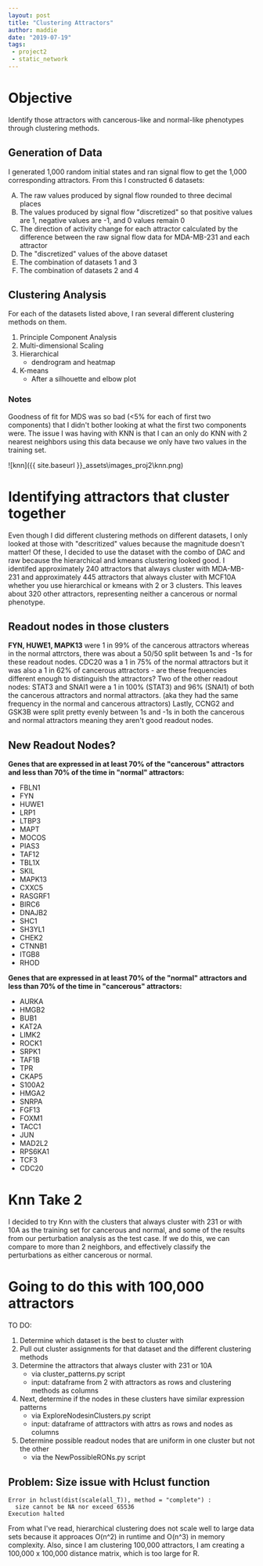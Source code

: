 ```yaml
---
layout: post
title: "Clustering Attractors"
author: maddie
date: "2019-07-19"
tags:
 - project2
 - static_network
---
```


# Objective
Identify those attractors with cancerous-like and normal-like phenotypes through clustering methods.

## Generation of Data

I generated 1,000 random initial states and ran signal flow to get the 1,000 corresponding attractors. From this I constructed 6 datasets:

<ol type="A">
<li>The raw values produced by signal flow rounded to three decimal places</li>
<li>The values produced by signal flow "discretized" so that positive values are 1, negative values are -1, and 0 values remain 0</li>
<li>The direction of activity change for each attractor calculated by the difference between the raw signal flow data for MDA-MB-231 and each attractor</li>
<li>The "discretized" values of the above dataset</li>
<li>The combination of datasets 1 and 3</li>
<li>The combination of datasets 2 and 4</li>
</ol>

## Clustering Analysis

For each of the datasets listed above, I ran several different clustering methods on them.

1. Principle Component Analysis
2. Multi-dimensional Scaling
3. Hierarchical
    - dendrogram and heatmap
4. K-means
    - After a silhouette and elbow plot

### Notes
Goodness of fit for MDS was so bad (<5% for each of first two components) that I didn't bother looking at what the first two components were. The issue I was having with KNN is that I can an only do KNN with 2 nearest neighbors using this data because we only have two values in the training set.

![knn]({{ site.baseurl }}\_assets\images_proj2\knn.png)

# Identifying attractors that cluster together
Even though I did different clustering methods on different datasets, I only looked at those with "descritized" values because the magnitude doesn't matter! Of these, I decided to use the dataset with the combo of DAC and raw because the hierarchical and kmeans clustering looked good. I identifed approximately 240 attractors that always cluster with MDA-MB-231 and approximately 445 attractors that always cluster with MCF10A whether you use hierarchical or kmeans with 2 or 3 clusters. This leaves about 320 other attractors, representing neither a cancerous or normal phenotype.

## Readout nodes in those clusters  
**FYN, HUWE1, MAPK13** were 1 in 99% of the cancerous attractors whereas in the normal attrctors, there was about a 50/50 split between 1s and -1s for these readout nodes. CDC20 was a 1 in 75% of the normal attractors but it was also a 1 in 62% of cancerous attractors - are these frequencies different enough to distinguish the attractors? Two of the other readout nodes: STAT3 and SNAI1 were a 1 in 100% (STAT3) and 96% (SNAI1) of both the cancerous attractors and normal attractors. (aka they had the same frequency in the normal and cancerous attractors)  Lastly, CCNG2 and GSK3B were split pretty evenly between 1s and -1s in both the cancerous and normal attractors meaning they aren't good readout nodes.

## New Readout Nodes?

**Genes that are expressed in at least 70% of the "cancerous" attractors and less than 70% of the time in "normal" attractors:**
- FBLN1
- FYN
- HUWE1
- LRP1
- LTBP3
- MAPT
- MOCOS
- PIAS3
- TAF12
- TBL1X
- SKIL
- MAPK13
- CXXC5
- RASGRF1
- BIRC6
- DNAJB2
- SHC1
- SH3YL1
- CHEK2
- CTNNB1
- ITGB8
- RHOD

**Genes that are expressed in at least 70% of the "normal" attractors and less than 70% of the time in "cancerous" attractors:**
- AURKA
- HMGB2
- BUB1
- KAT2A
- LIMK2
- ROCK1
- SRPK1
- TAF1B
- TPR
- CKAP5
- S100A2
- HMGA2
- SNRPA
- FGF13
- FOXM1
- TACC1
- JUN
- MAD2L2
- RPS6KA1
- TCF3
- CDC20

# Knn Take 2
I decided to try Knn with the clusters that always cluster with 231 or with 10A as the training set for cancerous and normal, and some of the results from our perturbation analysis as the test case. If we do this, we can compare to more than 2 neighbors, and effectively classify the perturbations as either cancerous or normal.


# Going to do this with 100,000 attractors

TO DO:

1. Determine which dataset is the best to cluster with
2. Pull out cluster assignments for that dataset and the different clustering methods
3. Determine the attractors that always cluster with 231 or 10A
	- via cluster_patterns.py script
	- input: dataframe from 2 with attractors as rows and clustering methods as columns
4. Next, determine if the nodes in these clusters have similar expression patterns
	- via ExploreNodesinClusters.py script
	- input: dataframe of atttractors with attrs as rows and nodes as columns
5. Determine possible readout nodes that are uniform in one cluster but not the other
	- via the NewPossibleRONs.py script
	

## Problem: Size issue with Hclust function  
```
Error in hclust(dist(scale(all_T)), method = "complete") : 
  size cannot be NA nor exceed 65536
Execution halted
```

From what I've read, hierarchical clustering does not scale well to large data sets because it approaces O(n^2) in runtime and O(n^3) in memory complexity. Also, since I am clustering 100,000 attractors, I am creating a 100,000 x 100,000 distance matrix, which is too large for R.
